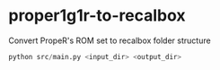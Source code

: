 # proper1g1r-to-recalbox
Convert PropeR's ROM set to recalbox folder structure

```python
python src/main.py <input_dir> <output_dir>
```
